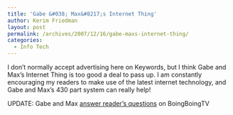 ```yaml
---
title: 'Gabe &#038; Max&#8217;s Internet Thing'
author: Kerim Friedman
layout: post
permalink: /archives/2007/12/16/gabe-maxs-internet-thing/
categories:
  - Info Tech
---
```

I don&#8217;t normally accept advertising here on Keywords, but I think Gabe and Max&#8217;s Internet Thing is too good a deal to pass up. I am constantly encouraging my readers to make use of the latest internet technology, and Gabe and Max&#8217;s 430 part system can really help!



UPDATE: Gabe and Max <a href="http://tv.boingboing.net/2007/12/07/gabe-and-max-answer.html" onclick="_gaq.push(['_trackEvent', 'outbound-article', 'http://tv.boingboing.net/2007/12/07/gabe-and-max-answer.html', 'answer reader&#8217;s questions']);" >answer reader&#8217;s questions</a> on BoingBoingTV

